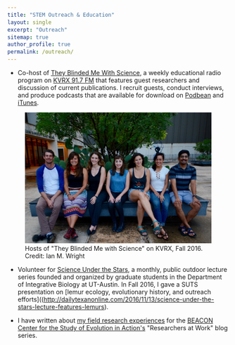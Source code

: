 ```yaml
---
title: "STEM Outreach & Education"
layout: single
excerpt: "Outreach"
sitemap: true
author_profile: true
permalink: /outreach/
---
```


- Co-host of [They Blinded Me With Science](https://www.facebook.com/tbmwskvrx), a weekly educational radio program on [KVRX 91.7 FM](http://kvrx.org/) that features guest researchers and discussion of current publications. I recruit guests, conduct interviews, and produce podcasts that are available for download on [Podbean](http://tbmws.podbean.com/) and [iTunes](https://itunes.apple.com/us/podcast/they-blinded-me-with-science/id908731079?mt=2). 
<figure>
  <img src="/assets/images/DSC_4924.jpg" alt="TBMWS">
  <figcaption>Hosts of "They Blinded Me with Science" on KVRX, Fall 2016. Credit: Ian M. Wright </figcaption>
</figure>

- Volunteer for [Science Under the Stars](https://scienceunderthestars.org/), a monthly, public outdoor lecture series founded and organized by graduate students in the Department of Integrative Biology at UT-Austin. In Fall 2016, I gave a SUTS presentation on [lemur ecology, evolutionary history, and outreach efforts]((http://dailytexanonline.com/2016/11/13/science-under-the-stars-lecture-features-lemurs). 

- I have written about [my field research experiences](https://www3.beacon-center.org/blog/2016/03/14/how-lemur-social-networks-shape-microbial-transmission/) for the [BEACON Center for the Study of Evolution in Action's](https://www3.beacon-center.org/) "Researchers at Work" blog series. 
